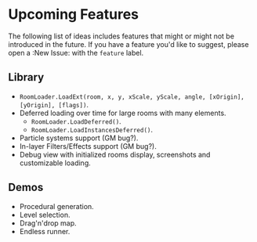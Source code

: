 # Upcoming Features

The following list of ideas includes features that might or might not be introduced in the future. If you have a feature you'd like to suggest, please open a :New Issue: with the `feature` label.

## Library
* `RoomLoader.LoadExt(room, x, y, xScale, yScale, angle, [xOrigin], [yOrigin], [flags])`.
* Deferred loading over time for large rooms with many elements.
    * `RoomLoader.LoadDeferred()`.
    * `RoomLoader.LoadInstancesDeferred()`.
* Particle systems support (GM bug?).
* In-layer Filters/Effects support (GM bug?).
* Debug view with initialized rooms display, screenshots and customizable loading.

## Demos
* Procedural generation.
* Level selection.
* Drag'n'drop map.
* Endless runner.
